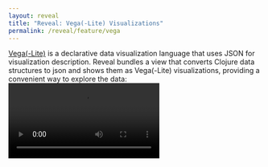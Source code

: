 ```yaml
---
layout: reveal
title: "Reveal: Vega(-Lite) Visualizations"
permalink: /reveal/feature/vega
---
```

[Vega(-Lite)](https://vega.github.io/) is a declarative data visualization language that uses JSON for visualization description. Reveal bundles a view that converts Clojure data structures to json and shows them as Vega(-Lite) visualizations, providing a convenient way to explore the data:
<video controls><source src="/assets/reveal/vega-view.mp4" type="video/mp4"></source></video>